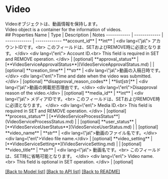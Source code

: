 # Video

<div lang=\"ja\">Videoオブジェクトは、動画情報を保持します。</div> <div lang=\"en\">Video object is a container for the information of videos.</div> 
## Properties
Name | Type | Description | Notes
------------ | ------------- | ------------- | -------------
**account_id** | **int** | &lt;div lang&#x3D;\&quot;ja\&quot;&gt; アカウントIDです。&lt;br&gt; このフィールドは、SETおよびREMOVE時に必須となります。 &lt;/div&gt; &lt;div lang&#x3D;\&quot;en\&quot;&gt; Account ID.&lt;br&gt; This field is required in SET and REMOVE operation. &lt;/div&gt;  | [optional] 
**approval_status** | [**VideoServiceApprovalStatus**](VideoServiceApprovalStatus.md) |  | [optional] 
**creation_time** | **str** | &lt;div lang&#x3D;\&quot;ja\&quot;&gt;動画の入稿日時です。&lt;/div&gt; &lt;div lang&#x3D;\&quot;en\&quot;&gt;Time and date when the video was submitted.&lt;/div&gt;  | [optional] 
**disapproval_reason_codes** | **list[str]** | &lt;div lang&#x3D;\&quot;ja\&quot;&gt;動画の掲載拒否理由です。&lt;/div&gt; &lt;div lang&#x3D;\&quot;en\&quot;&gt;Disapproval reason of the video.&lt;/div&gt;  | [optional] 
**media_id** | **int** | &lt;div lang&#x3D;\&quot;ja\&quot;&gt; メディアIDです。&lt;br&gt; このフィールドは、SETおよびREMOVE時に必須となります。 &lt;/div&gt; &lt;div lang&#x3D;\&quot;en\&quot;&gt; Media ID.&lt;br&gt; This field is required in SET and REMOVE operation. &lt;/div&gt;  | [optional] 
**process_status** | [**VideoServiceProcessStatus**](VideoServiceProcessStatus.md) |  | [optional] 
**user_status** | [**VideoServiceUserStatus**](VideoServiceUserStatus.md) |  | [optional] 
**video_name** | **str** | &lt;div lang&#x3D;\&quot;ja\&quot;&gt;動画のファイル名です。&lt;/div&gt; &lt;div lang&#x3D;\&quot;en\&quot;&gt;Video file name.&lt;/div&gt;  | [optional] 
**video_setting** | [**VideoServiceSetting**](VideoServiceSetting.md) |  | [optional] 
**video_title** | **str** | &lt;div lang&#x3D;\&quot;ja\&quot;&gt; 動画名です。&lt;br&gt; このフィールドは、SET時に省略可能となります。 &lt;/div&gt; &lt;div lang&#x3D;\&quot;en\&quot;&gt; Video name.&lt;br&gt; This field is optional in SET operation. &lt;/div&gt;  | [optional] 

[[Back to Model list]](../README.md#documentation-for-models) [[Back to API list]](../README.md#documentation-for-api-endpoints) [[Back to README]](../README.md)


